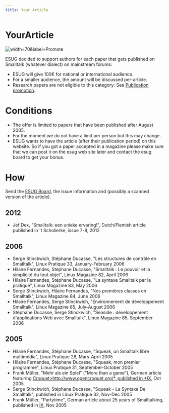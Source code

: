 ```yaml
---
title: Your Article
---
```


# YourArticle

![](file://images/Promotion.jpg "width=70&label=Promote")

ESUG decided to support authors for each paper that gets published on Smalltalk (whatever dialect) on mainstream forums:
- ESUG will give 100€ for national or international audience.
- For a smaller audience, the amount will be discussed per-article.
- Research papers are not eligible to this category: See [Publication promotion](publications.pillar@publication).

# Conditions
- The offer is limited to papers that have been published after August 2005.
- For the moment we do not have a limit per person but this may change.
- ESUG wants to have the article (after their publication period) on this website. So if you got a paper accepted in a magazine please make sure that we can post it on the esug web site later and contact the esug board to get your bonus.

# How
Send the [ESUG Board](board@esug.org), the issue information and (possibly a scanned version of the article).

## 2012
- Jef Dex, "Smalltalk: een unieke ervaring!", Dutch/Flemish article published in 't Scholierke, issue 7-8, 2012

## 2006
- Serge Stinckwich, Stéphane Ducasse, "Les structures de contrôle en Smalltalk", Linux Pratique 33, January-February 2006
- Hilaire Fernandes, Stéphane Ducasse, "Smalltalk : Le pouvoir et la simplicité du tout objet", Linux Magazine 82, April 2006
- Hilaire Fernandes, Stéphane Ducasse, "La syntaxe Smalltalk par la pratique", Linux Magazine 83, May 2006
- Serge Stinckwich, Hilaire Fernandes, "Nos premières classes en Smalltalk", Linux Magazine 84, June 2006
- Hilaire Fernandes, Serge Stinckwich, "Environnement de développement Smalltalk", Linux Magazine 85, July-August 2006
- Stéphane Ducasse, Serge Stinckwich, "Seaside : développement d'applications Web avec Smalltalk", Linux Magazine 85, September 2006

## 2005
- Hilaire Fernandes, Stéphane Ducasse, "Squeak, un Smalltalk libre multimédia", Linux Pratique 28, Mars-April 2005
- Hilaire Fernandes, Stéphane Ducasse, "Squeak, mon premier programme", Linux Pratique 31, September-October 2005
- Frank Müller, "Mehr als ein Spiel" ("More than a game"), German article featuring [Croquet>http://www.opencroquet.org/*, published in *IX](http://www.heise.de/ix/), Oct 2005
- Serge Stinckwich, Stéphane Ducasse, "Squeak - La Syntaxe De Smalltalk", published in Linux Pratique 32, Nov-Dec 2005
- Frank Müller, "Partytime", German article about 25 years of Smalltalking, published in [IX](http://www.heise.de/ix/), Nov 2005
